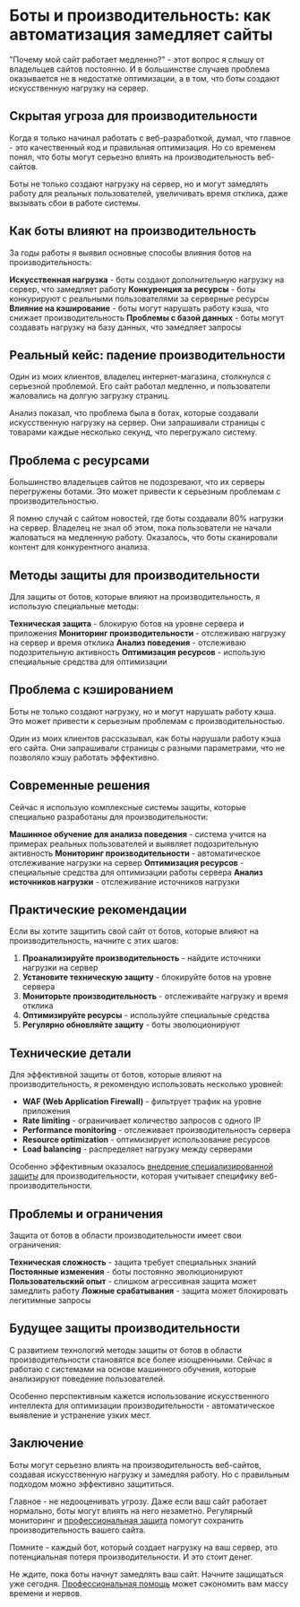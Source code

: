 # Боты и производительность: как автоматизация замедляет сайты

"Почему мой сайт работает медленно?" - этот вопрос я слышу от владельцев сайтов постоянно. И в большинстве случаев проблема оказывается не в недостатке оптимизации, а в том, что боты создают искусственную нагрузку на сервер.

## Скрытая угроза для производительности

Когда я только начинал работать с веб-разработкой, думал, что главное - это качественный код и правильная оптимизация. Но со временем понял, что боты могут серьезно влиять на производительность веб-сайтов.

Боты не только создают нагрузку на сервер, но и могут замедлять работу для реальных пользователей, увеличивать время отклика, даже вызывать сбои в работе системы.

## Как боты влияют на производительность

За годы работы я выявил основные способы влияния ботов на производительность:

**Искусственная нагрузка** - боты создают дополнительную нагрузку на сервер, что замедляет работу
**Конкуренция за ресурсы** - боты конкурируют с реальными пользователями за серверные ресурсы
**Влияние на кэширование** - боты могут нарушать работу кэша, что снижает производительность
**Проблемы с базой данных** - боты могут создавать нагрузку на базу данных, что замедляет запросы

## Реальный кейс: падение производительности

Один из моих клиентов, владелец интернет-магазина, столкнулся с серьезной проблемой. Его сайт работал медленно, и пользователи жаловались на долгую загрузку страниц.

Анализ показал, что проблема была в ботах, которые создавали искусственную нагрузку на сервер. Они запрашивали страницы с товарами каждые несколько секунд, что перегружало систему.

## Проблема с ресурсами

Большинство владельцев сайтов не подозревают, что их серверы перегружены ботами. Это может привести к серьезным проблемам с производительностью.

Я помню случай с сайтом новостей, где боты создавали 80% нагрузки на сервер. Владелец не знал об этом, пока пользователи не начали жаловаться на медленную работу. Оказалось, что боты сканировали контент для конкурентного анализа.

## Методы защиты для производительности

Для защиты от ботов, которые влияют на производительность, я использую специальные методы:

**Техническая защита** - блокирую ботов на уровне сервера и приложения
**Мониторинг производительности** - отслеживаю нагрузку на сервер и время отклика
**Анализ поведения** - отслеживаю подозрительную активность
**Оптимизация ресурсов** - использую специальные средства для оптимизации

## Проблема с кэшированием

Боты не только создают нагрузку, но и могут нарушать работу кэша. Это может привести к серьезным проблемам с производительностью.

Один из моих клиентов рассказывал, как боты нарушали работу кэша его сайта. Они запрашивали страницы с разными параметрами, что не позволяло кэшу работать эффективно.

## Современные решения

Сейчас я использую комплексные системы защиты, которые специально разработаны для производительности:

**Машинное обучение для анализа поведения** - система учится на примерах реальных пользователей и выявляет подозрительную активность
**Мониторинг производительности** - автоматическое отслеживание нагрузки на сервер
**Оптимизация ресурсов** - специальные средства для оптимизации работы сервера
**Анализ источников нагрузки** - отслеживание источников нагрузки

## Практические рекомендации

Если вы хотите защитить свой сайт от ботов, которые влияют на производительность, начните с этих шагов:

1. **Проанализируйте производительность** - найдите источники нагрузки на сервер
2. **Установите техническую защиту** - блокируйте ботов на уровне сервера
3. **Мониторьте производительность** - отслеживайте нагрузку и время отклика
4. **Оптимизируйте ресурсы** - используйте специальные средства
5. **Регулярно обновляйте защиту** - боты эволюционируют

## Технические детали

Для эффективной защиты от ботов, которые влияют на производительность, я рекомендую использовать несколько уровней:

- **WAF (Web Application Firewall)** - фильтрует трафик на уровне приложения
- **Rate limiting** - ограничивает количество запросов с одного IP
- **Performance monitoring** - отслеживает производительность сервера
- **Resource optimization** - оптимизирует использование ресурсов
- **Load balancing** - распределяет нагрузку между серверами

Особенно эффективным оказалось [внедрение специализированной защиты](https://progaem.com/ustanovka-antibota-usluga-po-zashhite-ot-botов-vashih-sajtов-na-различных-cms-системах.html) для производительности, которая учитывает специфику веб-производительности.

## Проблемы и ограничения

Защита от ботов в области производительности имеет свои ограничения:

**Техническая сложность** - защита требует специальных знаний
**Постоянные изменения** - боты постоянно эволюционируют
**Пользовательский опыт** - слишком агрессивная защита может замедлить работу
**Ложные срабатывания** - защита может блокировать легитимные запросы

## Будущее защиты производительности

С развитием технологий методы защиты от ботов в области производительности становятся все более изощренными. Сейчас я работаю с системами на основе машинного обучения, которые анализируют поведение пользователей.

Особенно перспективным кажется использование искусственного интеллекта для оптимизации производительности - автоматическое выявление и устранение узких мест.

## Заключение

Боты могут серьезно влиять на производительность веб-сайтов, создавая искусственную нагрузку и замедляя работу. Но с правильным подходом можно эффективно защититься.

Главное - не недооценивать угрозу. Даже если ваш сайт работает нормально, боты могут влиять на него незаметно. Регулярный мониторинг и [профессиональная защита](https://progaem.com/ustanovka-antibota-usluga-po-zashhite-ot-botов-vashih-sajtов-na-различных-cms-системах.html) помогут сохранить производительность вашего сайта.

Помните - каждый бот, который создает нагрузку на ваш сервер, это потенциальная потеря производительности. И это стоит денег.

Не ждите, пока боты начнут замедлять ваш сайт. Начните защищаться уже сегодня. [Профессиональная помощь](https://progaem.com/ustanovka-antibota-usluga-po-zashhite-ot-botов-vashih-sajtов-na-различных-cms-системах.html) может сэкономить вам массу времени и нервов.





